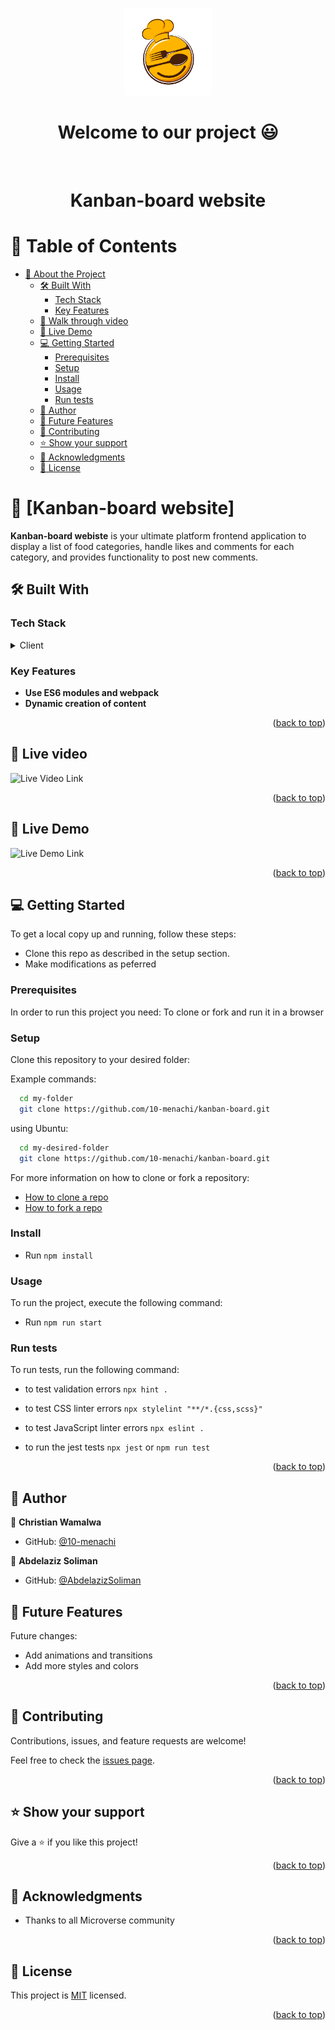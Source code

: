 <a name="readme-top"></a>

<div align="center">
  <img src="src/logo.png" alt="logo" width="140"  height="auto" />
  <br/>

  <h1><b>Welcome to our project 😃</b></h1>

</div>

<div align="center">
  
  <br/>
<h1 align="center">Kanban-board website</h1>
</div>

<!-- TABLE OF CONTENTS -->

# 📗 Table of Contents

- [📖 About the Project](#about-project)
  - [🛠 Built With ](#-built-with-)
    - [Tech Stack ](#tech-stack-)
    - [Key Features ](#key-features-)
  - [🤯 Walk through video ](#walk-through)
  - [🚀 Live Demo ](#-live-demo-)
  - [💻 Getting Started ](#-getting-started-)
    - [Prerequisites](#prerequisites)
    - [Setup](#setup)
    - [Install](#install)
    - [Usage](#usage)
    - [Run tests](#run-tests)
  - [👥 Author ](#-author-)
  - [🔭 Future Features ](#-future-features-)
  - [🤝 Contributing ](#-contributing-)
  - [⭐️ Show your support ](#️-show-your-support-)
  - [🙏 Acknowledgments ](#-acknowledgments-)
  - [📝 License ](#-license-)

<!-- PROJECT DESCRIPTION -->

# 📖 [Kanban-board website] <a name="about-project"></a>

**Kanban-board webiste** is your ultimate platform frontend application to display a list of food categories, handle likes and comments for each category, and provides functionality to post new comments.

## 🛠 Built With <a name="built-with"></a>

### Tech Stack <a name="tech-stack"></a>

<details>
  <summary>Client</summary>
  <ul>
    <li><a href="https://www.w3.org/TR/2011/WD-html5-20110405/">HTML5</a></li>
    <li><a href="https://www.w3.org/Style/CSS/specs.en.html">CSS</a></li>
    <li><a href="https://www.ecma-international.org/publications-and-standards/standards/ecma-262/">JavaScript</a></li>
  </ul>
</details>

<!-- Features -->

### Key Features <a name="key-features"></a>

- **Use ES6 modules and webpack**
- **Dynamic creation of content**

<p align="right">(<a href="#readme-top">back to top</a>)</p>

<!-- WALKTHROUGH -->

## 🤯 Live video <a name="walk-through"></a>

![Live Video Link](https://drive.google.com/file/d/1xWHP4MPAna76YZNMoJ_UtMaGH71WS3on/view?usp=sharing)

<p align="right">(<a href="#readme-top">back to top</a>)</p>

<!-- LIVE DEMO -->

## 🚀 Live Demo <a name="live-demo"></a>

![Live Demo Link](https://10-menachi.github.io/kanban-board/build/)

<p align="right">(<a href="#readme-top">back to top</a>)</p>

<!-- GETTING STARTED -->

## 💻 Getting Started <a name="getting-started"></a>

To get a local copy up and running, follow these steps:

- Clone this repo as described in the setup section.
- Make modifications as peferred

### Prerequisites

In order to run this project you need: To clone or fork and run it in a browser

### Setup

Clone this repository to your desired folder:

Example commands:

```sh
  cd my-folder
  git clone https://github.com/10-menachi/kanban-board.git
```

using Ubuntu:

```sh
  cd my-desired-folder
  git clone https://github.com/10-menachi/kanban-board.git
```

For more information on how to clone or fork a repository:

- <a href="https://docs.github.com/en/repositories/creating-and-managing-repositories/cloning-a-repository">How to clone a repo</a>
- <a href="https://docs.github.com/en/get-started/quickstart/fork-a-repo">How to fork a repo</a>

### Install

- Run `npm install`

### Usage

To run the project, execute the following command:

- Run `npm run start`

### Run tests

To run tests, run the following command:

- to test validation errors `npx hint .`

- to test CSS linter errors `npx stylelint "**/*.{css,scss}"`

- to test JavaScript linter errors `npx eslint .`

- to run the jest tests `npx jest` or `npm run test`

<p align="right">(<a href="#readme-top">back to top</a>)</p>

<!-- AUTHORS -->

## 👥 Author <a name="authors"></a>

👤 **Christian Wamalwa**

- GitHub: [@10-menachi](https://github.com/10-menachi)

👤 **Abdelaziz Soliman**

- GitHub: [@AbdelazizSoliman](https://github.com/AbdelazizSoliman)

<!-- FUTURE FEATURES -->

## 🔭 Future Features <a name="future-features"></a>

Future changes:

- Add animations and transitions
- Add more styles and colors

<p align="right">(<a href="#readme-top">back to top</a>)</p>

<!-- CONTRIBUTING -->

## 🤝 Contributing <a name="contributing"></a>

Contributions, issues, and feature requests are welcome!

Feel free to check the [issues page](../../issues/).

<p align="right">(<a href="#readme-top">back to top</a>)</p>

<!-- SUPPORT -->

## ⭐️ Show your support <a name="support"></a>

Give a ⭐️ if you like this project!

<p align="right">(<a href="#readme-top">back to top</a>)</p>

<!-- ACKNOWLEDGEMENTS -->

## 🙏 Acknowledgments <a name="acknowledgements"></a>

- Thanks to all Microverse community

<p align="right">(<a href="#readme-top">back to top</a>)</p>

<!-- FAQ (optional)

## ❓ FAQ (OPTIONAL) <a name="faq"></a>

> Add at least 2 questions new developers would ask when they decide to use your project.

- **[Question_1]**

  - [Answer_1]

- **[Question_2]**

  - [Answer_2]

<p align="right">(<a href="#readme-top">back to top</a>)</p>

-->

<!-- LICENSE -->

## 📝 License <a name="license"></a>

This project is [MIT](./LICENSE) licensed.

<p align="right">(<a href="#readme-top">back to top</a>)</p>
